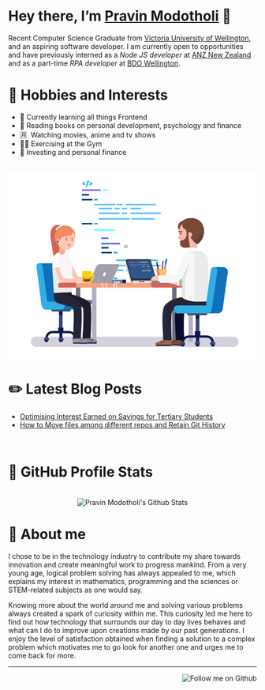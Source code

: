 # Hey there, I’m [Pravin Modotholi](https://linktr.ee/pravin.modotholi) 👋

Recent Computer Science Graduate from [Victoria University of Wellington](https://www.wgtn.ac.nz/?gclid=CjwKCAjw9MuCBhBUEiwAbDZ-7jQbdKpkahq5OvYAvWQfUB8jHe_VaSOH3lANZqinclxH6qwpeBqwFxoCZHIQAvD_BwE), and an aspiring software developer. I am currently open to opportunities and have previously interned as a _Node JS developer_ at [ANZ New Zealand](https://www.anz.co.nz/personal/) and as a part-time _RPA developer_ at [BDO Wellington](https://www.bdo.nz/en-nz/wellington?gclid=CjwKCAjw8sCRBhA6EiwA6_IF4R2VAwp3nFb21KTBEDnMeTe-ZLaJojGpehENOAoSiS-WmX-jETWOuBoC85wQAvD_BwE).

# 🎨 Hobbies and Interests

- 🌱 Currently learning all things Frontend
- 📖 Reading books on personal development, psychology and finance
- 🈷️  Watching movies, anime and tv shows
- 🏋🏽 Exercising at the Gym
- 🏦 Investing and personal finance

<p align='center'> </br><img src="https://github.com/modothprav/modothprav/blob/master/coding.gif" alt="Coding Gif"></p>

# ✏️ Latest Blog Posts 
<!--START_SECTION:blog-->
* [Optimising Interest Earned on Savings for Tertiary Students](https:&#x2F;&#x2F;blog.pravinmodotholi.me&#x2F;2022&#x2F;03&#x2F;07&#x2F;optimising-interest-earned-on-savings-for-tertiary-students&#x2F;)
* [How to Move files among different repos and Retain Git History](https:&#x2F;&#x2F;blog.pravinmodotholi.me&#x2F;2022&#x2F;02&#x2F;26&#x2F;how-to-move-files-among-different-repos-and-retain-git-history&#x2F;)
<!--END_SECTION:blog-->

</br>

# 🧪 GitHub Profile Stats
<p align='center'> </br>
<img src="https://github-readme-stats.vercel.app/api?username=modothprav&theme=dark&show_icons=true&hide=stars" alt="Pravin Modotholi's Github Stats"></img>
</p>

# 📕 About me

I chose to be in the technology industry to contribute my share towards innovation and create meaningful work to progress mankind. From a very young age, logical problem solving has always appealed to me, which explains my interest in mathematics, programming and the sciences or STEM-related subjects as one would say. 

Knowing more about the world around me and solving various problems always created a spark of curiosity within me. This curiosity led me here to find out how technology that surrounds our day to day lives behaves and what can I do to improve upon creations made by our past generations. I enjoy the level of satisfaction obtained when finding a solution to a complex problem which motivates me to go look for another one and urges me to come back for more.

--- 
<p align='right'> <img src="https://img.shields.io/github/followers/modothprav.svg?style=social&label=Follow&maxAge=2592000" alt="Follow me on Github"/></p>

